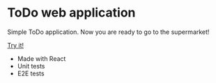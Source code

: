 # ToDo web application
Simple ToDo application.
Now you are ready to go to the supermarket!

[Try it!](https://pablo-todo-app.netlify.app/)

- Made with React
- Unit tests
- E2E tests
